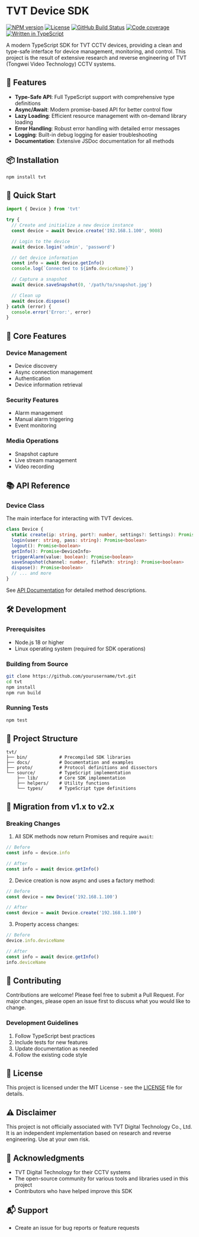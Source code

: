 # TVT Device SDK

[![NPM version](https://img.shields.io/npm/v/@2bad/tvt)](https://www.npmjs.com/package/@2bad/tvt)
[![License](https://img.shields.io/npm/l/@2bad/tvt)](https://opensource.org/license/MIT)
[![GitHub Build Status](https://img.shields.io/github/actions/workflow/status/2BAD/tvt/build.yml)](https://github.com/2BAD/tvt/actions/workflows/build.yml)
[![Code coverage](https://img.shields.io/codecov/c/github/2BAD/tvt)](https://codecov.io/gh/2BAD/tvt)
[![Written in TypeScript](https://img.shields.io/github/languages/top/2BAD/tvt)](https://www.typescriptlang.org/)

A modern TypeScript SDK for TVT CCTV devices, providing a clean and type-safe interface for device management, monitoring, and control. This project is the result of extensive research and reverse engineering of TVT (Tongwei Video Technology) CCTV systems.

## 🌟 Features

- **Type-Safe API**: Full TypeScript support with comprehensive type definitions
- **Async/Await**: Modern promise-based API for better control flow
- **Lazy Loading**: Efficient resource management with on-demand library loading
- **Error Handling**: Robust error handling with detailed error messages
- **Logging**: Built-in debug logging for easier troubleshooting
- **Documentation**: Extensive JSDoc documentation for all methods

## 📦 Installation

```bash
npm install tvt
```

## 🚀 Quick Start

```typescript
import { Device } from 'tvt'

try {
  // Create and initialize a new device instance
  const device = await Device.create('192.168.1.100', 9008)

  // Login to the device
  await device.login('admin', 'password')

  // Get device information
  const info = await device.getInfo()
  console.log(`Connected to ${info.deviceName}`)

  // Capture a snapshot
  await device.saveSnapshot(0, '/path/to/snapshot.jpg')

  // Clean up
  await device.dispose()
} catch (error) {
  console.error('Error:', error)
}

```

## 🔧 Core Features

### Device Management
- Device discovery
- Async connection management
- Authentication
- Device information retrieval

### Security Features
- Alarm management
- Manual alarm triggering
- Event monitoring

### Media Operations
- Snapshot capture
- Live stream management
- Video recording

## 📚 API Reference

### Device Class

The main interface for interacting with TVT devices.

```typescript
class Device {
  static create(ip: string, port?: number, settings?: Settings): Promise<Device>
  login(user: string, pass: string): Promise<boolean>
  logout(): Promise<boolean>
  getInfo(): Promise<DeviceInfo>
  triggerAlarm(value: boolean): Promise<boolean>
  saveSnapshot(channel: number, filePath: string): Promise<boolean>
  dispose(): Promise<boolean>
  // ... and more
}
```

See [API Documentation](source/lib/sdk.ts) for detailed method descriptions.

## 🛠️ Development

### Prerequisites

- Node.js 18 or higher
- Linux operating system (required for SDK operations)

### Building from Source

```bash
git clone https://github.com/yourusername/tvt.git
cd tvt
npm install
npm run build
```

### Running Tests

```bash
npm test
```

## 📁 Project Structure

```
tvt/
├── bin/            # Precompiled SDK libraries
├── docs/           # Documentation and examples
├── proto/          # Protocol definitions and dissectors
└── source/         # TypeScript implementation
    ├── lib/        # Core SDK implementation
    ├── helpers/    # Utility functions
    └── types/      # TypeScript type definitions
```

## 🔄 Migration from v1.x to v2.x

### Breaking Changes

1. All SDK methods now return Promises and require `await`:
```typescript
// Before
const info = device.info

// After
const info = await device.getInfo()
```

2. Device creation is now async and uses a factory method:
```typescript
// Before
const device = new Device('192.168.1.100')

// After
const device = await Device.create('192.168.1.100')
```

3. Property access changes:
```typescript
// Before
device.info.deviceName

// After
const info = await device.getInfo()
info.deviceName
```

## 🤝 Contributing

Contributions are welcome! Please feel free to submit a Pull Request. For major changes, please open an issue first to discuss what you would like to change.

### Development Guidelines

1. Follow TypeScript best practices
2. Include tests for new features
3. Update documentation as needed
4. Follow the existing code style

## 📝 License

This project is licensed under the MIT License - see the [LICENSE](LICENSE) file for details.

## ⚠️ Disclaimer

This project is not officially associated with TVT Digital Technology Co., Ltd. It is an independent implementation based on research and reverse engineering. Use at your own risk.

## 🙏 Acknowledgments

- TVT Digital Technology for their CCTV systems
- The open-source community for various tools and libraries used in this project
- Contributors who have helped improve this SDK

## 📬 Support

- Create an issue for bug reports or feature requests
